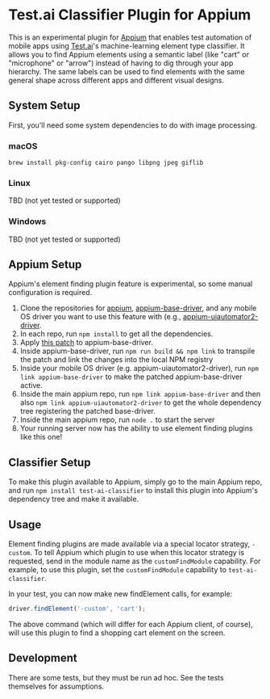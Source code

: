 # Test.ai Classifier Plugin for Appium

This is an experimental plugin for [Appium](https://appium.io) that enables
test automation of mobile apps using [Test.ai](https://test.ai)'s
machine-learning element type classifier. It allows you to find Appium elements
using a semantic label (like "cart" or "microphone" or "arrow") instead of
having to dig through your app hierarchy. The same labels can be used to find
elements with the same general shape across different apps and different visual
designs.

## System Setup

First, you'll need some system dependencies to do with image processing.

### macOS

```
brew install pkg-config cairo pango libpng jpeg giflib
```

### Linux

TBD (not yet tested or supported)

### Windows

TBD (not yet tested or supported)

## Appium Setup

Appium's element finding plugin feature is experimental, so some manual configuration is required.

1. Clone the repositories for [appium](https://github.com/appium/appium), [appium-base-driver](https://github.com/appium/appium-base-driver), and any mobile OS driver you want to use this feature with (e.g., [appium-uiautomator2-driver](https://github.com/appium/appium-uiautomator2-driver).
2. In each repo, run `npm install` to get all the dependencies.
3. Apply [this patch](https://github.com/appium/appium-base-driver/pull/268) to appium-base-driver.
4. Inside appium-base-driver, run `npm run build && npm link` to transpile the patch and link the changes into the local NPM registry
5. Inside your mobile OS driver (e.g. appium-uiautomator2-driver), run `npm link appium-base-driver` to make the patched appium-base-driver active.
6. Inside the main appium repo, run `npm link appium-base-driver` and then also `npm link appium-uiautomator2-driver` to get the whole dependency tree registering the patched base-driver.
7. Inside the main appium repo, run `node .` to start the server
8. Your running server now has the ability to use element finding plugins like this one!

## Classifier Setup

To make this plugin available to Appium, simply go to the main Appium repo, and
run `npm install test-ai-classifier` to install this plugin into Appium's
dependency tree and make it available.

## Usage

Element finding plugins are made available via a special locator strategy,
`-custom`. To tell Appium which plugin to use when this locator strategy is
requested, send in the module name as the `customFindModule` capability. For
example, to use this plugin, set the `customFindModule` capability to
`test-ai-classifier`.

In your test, you can now make new findElement calls, for example:

```js
driver.findElement('-custom', 'cart');
```

The above command (which will differ for each Appium client, of course), will
use this plugin to find a shopping cart element on the screen.

## Development

There are some tests, but they must be run ad hoc. See the tests themselves for
assumptions.
